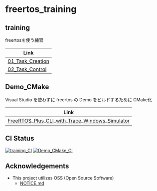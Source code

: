 # freertos_training

## training

freertosを使う練習

| Link                                                    |
|---------------------------------------------------------|
| [01_Task_Creation](training/01_Task_Creation/README.md) |
| [02_Task_Control](training/02_Task_Control/README.md)   |

## Demo_CMake

Visual Studio を使わずに freertos の Demo をビルドするために CMake化

| Link                                                    |
|---------------------------------------------------------|
| [FreeRTOS_Plus_CLI_with_Trace_Windows_Simulator](Demo_CMake/FreeRTOS_Plus_CLI_with_Trace_Windows_Simulator/README.md) |

## CI Status

[![training_CI](https://github.com/steelpipe75/freertos_training/actions/workflows/training_CI.yml/badge.svg)](https://github.com/steelpipe75/freertos_training/actions/workflows/training_CI.yml)
[![Demo_CMake_CI](https://github.com/steelpipe75/freertos_training/actions/workflows/Demo_CMake_CI.yml/badge.svg)](https://github.com/steelpipe75/freertos_training/actions/workflows/Demo_CMake_CI.yml)

## Acknowledgements
- This project utilizes OSS (Open Source Software)
    - [NOTICE.md](NOTICE.md)
